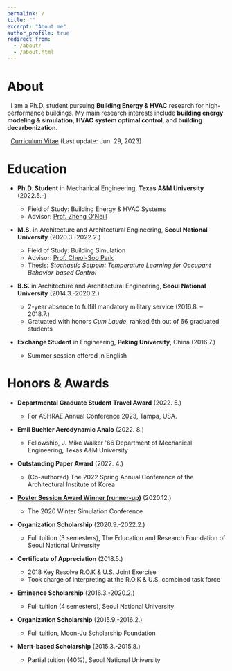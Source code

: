 ```yaml
---
permalink: /
title: ""
excerpt: "About me"
author_profile: true
redirect_from: 
  - /about/
  - /about.html
---
```

About
======
&nbsp; I am a Ph.D. student pursuing **Building Energy & HVAC** research for high-performance buildings.
My main research interests include **building energy modeling & simulation**, **HVAC system optimal control**, and **building decarbonization**.  

&nbsp; [Curriculum Vitae](http://youngsik-choi.github.io/files/CV_ChoiY.pdf) (Last update: Jun. 29, 2023)


Education
======

* **Ph.D. Student** in Mechanical Engineering, **Texas A&M University** (2022.5.-)
  * Field of Study: Building Energy & HVAC Systems 
  * Advisor: [Prof. Zheng O'Neill](https://hvac.engr.tamu.edu/)

* **M.S.** in Architecture and Architectural Engineering, **Seoul National University** (2020.3.-2022.2.)
  * Field of Study: Building Simulation
  * Advisor: [Prof. Cheol-Soo Park](http://bs.snu.ac.kr/)
  * Thesis: *Stochastic Setpoint Temperature Learning for Occupant Behavior-based Control*

* **B.S.** in Architecture and Architectural Engineering, **Seoul National University** (2014.3.-2020.2.)
  * 2-year absence to fulfill mandatory military service (2016.8. – 2018.7.)
  * Gratuated with honors *Cum Laude*, ranked 6th out of 66 graduated students

* **Exchange Student** in Engineering, **Peking University**, China (2016.7.)
  * Summer session offered in English


Honors & Awards
======

* **Departmental Graduate Student Travel Award**	(2022. 5.)
  * For ASHRAE Annual Conference 2023, Tampa, USA.

* **Emil Buehler Aerodynamic Analo** (2022. 8.)
  * Fellowship, J. Mike Walker '66 Department of Mechanical Engineering, Texas A&M University

* **Outstanding Paper Award** (2022. 4.)
  * (Co-authored) The 2022 Spring Annual Conference of the Architectural Institute of Korea

* [**Poster Session Award Winner (runner-up)**](http://youngsik-choi.github.io/files/WSC2020_Award.pdf)	(2020.12.)
  * The 2020 Winter Simulation Conference

* **Organization Scholarship** (2020.9.-2022.2.)
  * Full tuition (3 semesters), The Education and Research Foundation of Seoul National University

* **Certificate of Appreciation** (2018.5.)
  * 2018 Key Resolve R.O.K & U.S. Joint Exercise
  * Took charge of interpreting at the R.O.K & U.S. combined task force

* **Eminence Scholarship** (2016.3.-2020.2.)
  * Full tuition (4 semesters), Seoul National University
  
* **Organization Scholarship** (2015.9.-2016.2.)
  * Full tuition, Moon-Ju Scholarship Foundation

* **Merit-based Scholarship** (2015.3.-2015.8.)
  * Partial tuition (40%), Seoul National University

